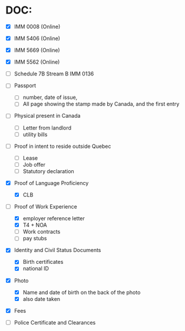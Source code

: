 # DOC:
- [x] IMM 0008 (Online)
- [x] IMM 5406  (Online)
- [x] IMM 5669 (Online)
- [x] IMM 5562 (Online)  
- [ ] Schedule 7B Stream B IMM 0136

- [ ] Passport
	- [ ] number, date of issue,
	- [ ] All page showing the stamp made by Canada, and the first entry
- [ ] Physical present in Canada
	- [ ] Letter from landlord
	- [ ] utility bills
- [ ] Proof in intent to reside outside Quebec
	- [ ] Lease 
	- [ ] Job offer
	- [ ] Statutory declaration
- [x] Proof of Language Proficiency
	- [x] CLB
- [ ] Proof of Work Experience
	- [x] employer reference letter
	- [x] T4 + NOA
	- [ ] Work contracts
	- [ ] pay stubs
- [x] Identity and Civil Status Documents
	- [x] Birth certificates
	- [x]  national ID
- [x] Photo
	- [x] Name and date of birth on the back of the photo
	- [x] also date taken
- [x] Fees
- [ ] Police Certificate and Clearances